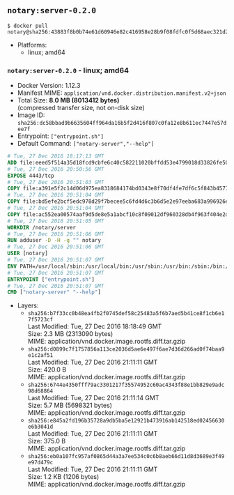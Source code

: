 ## `notary:server-0.2.0`

```console
$ docker pull notary@sha256:43883f8b0b74e61d60946e82c416958e28b9f08fdfc0f5d68aec321d223ac1c5
```

-	Platforms:
	-	linux; amd64

### `notary:server-0.2.0` - linux; amd64

-	Docker Version: 1.12.3
-	Manifest MIME: `application/vnd.docker.distribution.manifest.v2+json`
-	Total Size: **8.0 MB (8013412 bytes)**  
	(compressed transfer size, not on-disk size)
-	Image ID: `sha256:dc58bbad9b6635604ff964da16b5f2d416f807c0fa12e8b611ec7447e57dee7f`
-	Entrypoint: `["entrypoint.sh"]`
-	Default Command: `["notary-server","--help"]`

```dockerfile
# Tue, 27 Dec 2016 18:17:13 GMT
ADD file:eeed5f514a35d18fcd9cbfe6c40c582211020bffdd53e4799018d33826fe5067 in / 
# Tue, 27 Dec 2016 20:50:56 GMT
EXPOSE 4443/tcp
# Tue, 27 Dec 2016 20:51:03 GMT
COPY file:a391e5f2c14d06d975ea8318684174bd0343e8f70df4fe7df6c5f843b4577f75 in /notary/server/ 
# Tue, 27 Dec 2016 20:51:04 GMT
COPY file:bd5efe2bcf5edc978d29f7becee5c6fd4d6c3b6d5e2e97eeba683a996926ebe6 in /notary/server/ 
# Tue, 27 Dec 2016 20:51:04 GMT
COPY file:ac552ea00574aaf9d5de8e5a1abcf10c8f09012df960328db4f963f404e2d409 in /notary/server/ 
# Tue, 27 Dec 2016 20:51:05 GMT
WORKDIR /notary/server
# Tue, 27 Dec 2016 20:51:06 GMT
RUN adduser -D -H -g "" notary
# Tue, 27 Dec 2016 20:51:06 GMT
USER [notary]
# Tue, 27 Dec 2016 20:51:07 GMT
ENV PATH=/usr/local/sbin:/usr/local/bin:/usr/sbin:/usr/bin:/sbin:/bin:/notary/server
# Tue, 27 Dec 2016 20:51:07 GMT
ENTRYPOINT ["entrypoint.sh"]
# Tue, 27 Dec 2016 20:51:07 GMT
CMD ["notary-server" "--help"]
```

-	Layers:
	-	`sha256:b7f33cc0b48ea4fb2f0745def58c25483a5f6b7aed5b41ce8f1cb6e17f5723cf`  
		Last Modified: Tue, 27 Dec 2016 18:18:49 GMT  
		Size: 2.3 MB (2313090 bytes)  
		MIME: application/vnd.docker.image.rootfs.diff.tar.gzip
	-	`sha256:d0899c7f1757856a113ce2036d5ae6e497f6ae7d36d266ad0f74baa9e1c2af51`  
		Last Modified: Tue, 27 Dec 2016 21:11:11 GMT  
		Size: 420.0 B  
		MIME: application/vnd.docker.image.rootfs.diff.tar.gzip
	-	`sha256:6744e4350fff79ac3301217f35574952c60ac4343f88e1bb829e9adc98d68864`  
		Last Modified: Tue, 27 Dec 2016 21:11:14 GMT  
		Size: 5.7 MB (5698321 bytes)  
		MIME: application/vnd.docker.image.rootfs.diff.tar.gzip
	-	`sha256:e845a2fd196b35728a9db5ba5e12921b473916ab142518ed02456630e6b3041d`  
		Last Modified: Tue, 27 Dec 2016 21:11:11 GMT  
		Size: 375.0 B  
		MIME: application/vnd.docker.image.rootfs.diff.tar.gzip
	-	`sha256:eb0a107fc957af0865d44a3a7ee534c0c6b8aeb66d11d8d3689e3f49e97d479c`  
		Last Modified: Tue, 27 Dec 2016 21:11:11 GMT  
		Size: 1.2 KB (1206 bytes)  
		MIME: application/vnd.docker.image.rootfs.diff.tar.gzip
